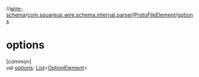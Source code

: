 //[wire-schema](../../../index.md)/[com.squareup.wire.schema.internal.parser](../index.md)/[ProtoFileElement](index.md)/[options](options.md)

# options

[common]\
val [options](options.md): [List](https://kotlinlang.org/api/latest/jvm/stdlib/kotlin.collections/-list/index.html)&lt;[OptionElement](../-option-element/index.md)&gt;
